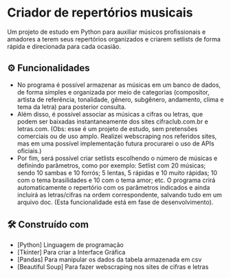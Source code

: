 # Criador de repertórios musicais

Um projeto de estudo em Python para auxiliar músicos profissionais e amadores a terem seus repertórios organizados e criarem setlists de forma rápida e direcionada para cada ocasião.


## ⚙️ Funcionalidades
* No programa é possível armazenar as músicas em um banco de dados, de forma simples e organizada por meio de categorias (compositor, artista de referência, tonalidade, gênero, subgênero, andamento, clima e tema da letra) para posterior consulta.
* Além disso, é possível associar as músicas a cifras ou letras, que podem ser baixadas instantaneamente dos sites cifraclub.com.br e letras.com.
(Obs: esse é um projeto de estudo, sem pretensões comerciais ou de uso amplo. Realizei webscraping nos referidos sites, mas em uma possível implementação futura procurarei o uso de APIs oficiais.)
* Por fim, será possível criar setlists escolhendo o número de músicas e definindo parâmetros, como por exemplo: 
Setlist com 20 músicas; sendo 10 sambas e 10 forrós; 5 lentas, 5 rápidas e 10 muito rápidas; 10 com o tema brasilidades e 10 com o tema amor; etc.
O programa crirá automaticamente o repertório com os parâmetros indicados e ainda incluirá as letras/cifras na ordem correspondente, salvando tudo em um arquivo doc.
(Esta funcionalidade está em fase de desenvolvimento).

## 🛠️ Construído com
* [Python] Linguagem de programação
* [Tkinter] Para criar a Interface Gráfica
* [Pandas] Para manipular os dados da tabela armazenada em csv
* [Beautiful Soup] Para fazer webscraping nos sites de cifras e letras
